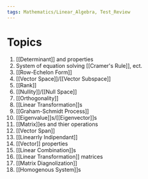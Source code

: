 ```yaml
---
tags: Mathematics/Linear_Algebra, Test_Review
---
```


# Topics

1. [[Determinant]] and properties
2. System of equation solving [[Cramer's Rule]], ect.
3. [[Row-Echelon Form]]
4. [[Vector Space]]/[[Vector Subspace]]
5. [[Rank]]
6. [[Nullity]]/[[Null Space]]
7. [[Orthogonality]]
8. [[Linear Transformation]]s
9. [[Graham-Schmidt Process]]
10. [[Eigenvalue]]s/[[Eigenvector]]s
11. [[Matrix]]es and thier operations
12. [[Vector Span]]
13. [[Linearrly Indipendant]]
14. [[Vector]] properties
15. [[Linear Combination]]s
16. [[Linear Transformation]] matrices
17. [[Matrix Diagnolization]]
18. [[Homogenous System]]s